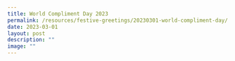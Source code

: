 ```yaml
---
title: World Compliment Day 2023
permalink: /resources/festive-greetings/20230301-world-compliment-day/
date: 2023-03-01
layout: post
description: ""
image: ""
---
```

